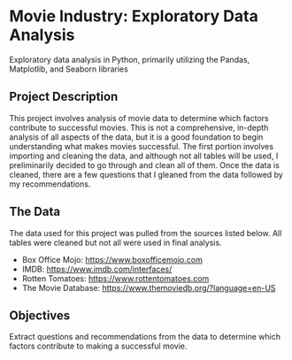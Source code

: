


# Movie Industry: Exploratory Data Analysis
Exploratory data analysis in Python, primarily utilizing the Pandas, Matplotlib, and Seaborn libraries


## Project Description

This project involves analysis of movie data to determine which factors contribute to successful movies. This is not a comprehensive, in-depth analysis of all aspects of the data, but it is a good foundation to begin understanding what makes movies successful. The first portion involves importing and cleaning the data, and although not all tables will be used, I preliminarily decided to go through and clean all of them. Once the data is cleaned, there are a few questions that I gleaned from the data followed by my recommendations.

## The Data

The data used for this project was pulled from the sources listed below. All tables were cleaned but not all were used in final analysis.

* Box Office Mojo: https://www.boxofficemojo.com
* IMDB: https://www.imdb.com/interfaces/
* Rotten Tomatoes: https://www.rottentomatoes.com
* The Movie Database: https://www.themoviedb.org/?language=en-US

## Objectives

Extract questions and recommendations from the data to determine which factors contribute to making a successful movie. 

